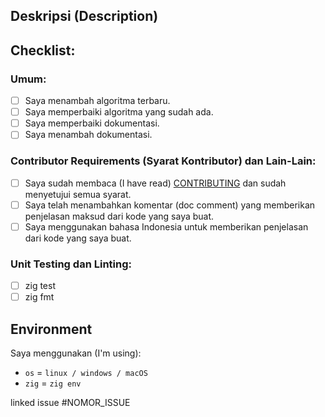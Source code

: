 ## Deskripsi (Description)
<!-- Deskripsikan tentang perubahan yang kamu berikan. -->

## Checklist:
### Umum:
<!-- Checklist semua perubahan yang sesuai. -->
- [ ] Saya menambah algoritma terbaru.
- [ ] Saya memperbaiki algoritma yang sudah ada.
- [ ] Saya memperbaiki dokumentasi.
- [ ] Saya menambah dokumentasi.

### Contributor Requirements (Syarat Kontributor) dan Lain-Lain:
<!-- Checklist semua perubahan yang sesuai. Wajib checklist opsi pertama. -->
 - [ ] Saya sudah membaca (I have read) [CONTRIBUTING]() dan sudah menyetujui semua syarat.
 - [ ] Saya telah menambahkan komentar (doc comment) yang memberikan penjelasan maksud dari kode yang saya buat.
 - [ ] Saya menggunakan bahasa Indonesia untuk memberikan penjelasan dari kode yang saya buat.

### Unit Testing dan Linting:
<!-- Checklist unit tester / linter yang sesuai. -->
- [ ] zig test
- [ ] zig fmt

## Environment

Saya menggunakan (I'm using):
<!-- Ganti sesuai yang digunakan. -->
- ``os`` = ``linux / windows / macOS``
- ``zig`` = ``zig env``
<!-- contoh
{
 "zig_exe": "/usr/bin/zig",
 "lib_dir": "/usr/lib/zig",
 "std_dir": "/usr/lib/zig/std",
 "global_cache_dir": "/home/name/.cache/zig",
 "version": "0.11.0", <-- versi dari zig
 "target": "x86_64-linux.6.6.2...6.6.2-gnu.2.19"
}
--!>

<!-- Jika ada gagal pada salah satu test, kami akan mengeceknya kembali. -->
<!-- If there is a failure in one of the tests, we will check it again. -->
linked issue #NOMOR_ISSUE <!--contoh #1-->